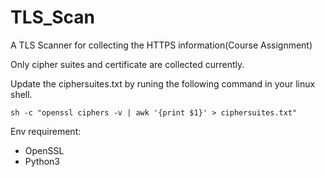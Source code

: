 # TLS_Scan
A TLS Scanner for collecting the HTTPS information(Course Assignment) 

Only cipher suites and certificate are collected currently.

Update the ciphersuites.txt by runing the following command in your linux shell.

```sh -c "openssl ciphers -v | awk '{print $1}' > ciphersuites.txt"```

Env requirement:
- OpenSSL
- Python3